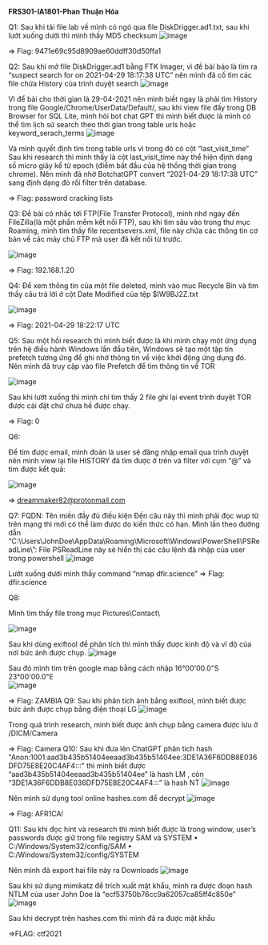 **FRS301-IA1801-Phan Thuận Hóa**


Q1:
	Sau khi tải file lab về mình có ngó qua file DiskDrigger.ad1.txt, sau khi lướt xuống dưới thì mình thấy MD5 checksum
  ![image](https://github.com/user-attachments/assets/8a699523-9a52-4010-9a22-192856c71b43)
 
=>	Flag: 9471e69c95d8909ae60ddff30d50ffa1


Q2:
	Sau khi mở file DiskDrigger.ad1 bằng FTK Imager, vì đề bài bảo là tìm ra “suspect search for on 2021-04-29 18:17:38 UTC” nên mình đã cố tìm các file chứa History của trình duyệt search
 ![image](https://github.com/user-attachments/assets/ccfe8377-9b70-4d64-bdb2-679d628831aa)

Vì để bài cho thời gian là 29-04-2021 nên mình biết ngay là phải tìm History trong file Google/Chrome/UserData/Default/, sau khi view file đấy trong 
DB Browser for SQL Lite, mình hỏi bot chat GPT thì mình biết được là mình có thể tìm lịch sử search theo thời gian trong table urls hoặc keyword_serach_terms
 ![image](https://github.com/user-attachments/assets/f2f0ca01-d351-408f-8998-409160e5ab21)

Và mình quyết định tìm trong table urls vì trong đó có cột “last_visit_time”
Sau khi research thì mình thấy là cột last_visit_time này thể hiện định dạng số micro giây kể từ epoch (điểm bắt đầu của hệ thống thời gian trong chrome). Nên mình đã nhờ BotchatGPT convert “2021-04-29 18:17:38 UTC” sang định dạng đó rồi filter trên database.
 
=>	Flag: password cracking lists


Q3:
	Đề bài có nhắc tới FTP(File Transfer Protocol), mình nhớ ngay đến FileZilla(là một phần mềm kết nối FTP), sau khi tìm sâu vào trong thư mục Roaming, mình tìm thấy file recentsevers.xml, file này chứa các thông tin cơ bản về các máy chủ FTP mà user đã kết nối từ trước. 
 
![image](https://github.com/user-attachments/assets/4ed4fdef-0b06-44c9-8d8b-c7032a2f6e92)

=>	Flag: 192.168.1.20


Q4:
	Để xem thông tin của một file deleted, mình vào mục Recycle Bin và tìm thấy câu trả lời ở cột Date Modified của tệp $IW9BJ2Z.txt

 ![image](https://github.com/user-attachments/assets/e03ccd7c-c3f3-4923-8c91-5f89daf9c350)

=>	Flag: 2021-04-29 18:22:17 UTC


Q5:
	Sau một hồi research thì mình biết được là khi mình chạy một ứng dụng trên hệ điều hành Windows lần đầu tiên, Windows sẽ tạo một tập tin prefetch tương ứng để ghi nhớ thông tin về việc khởi động ứng dụng đó. Nên mình đã truy cập vào file Prefetch để tìm thông tin về TOR
 
![image](https://github.com/user-attachments/assets/5467e945-ee47-4843-b3a6-42c65ae6d94f)

Sau khi lướt xuống thì mình chỉ tìm thấy 2 file ghi lại event trình duyệt TOR được cài đặt chứ chưa hề được chạy.

=>	Flag: 0 

Q6: 

Để tìm được email, mình đoán là user sẽ đăng nhập email qua trình duyệt nên mình view lại file HISTORY đã tìm được ở trên và filter với cụm “@” và tìm được kết quả:

 
![image](https://github.com/user-attachments/assets/b9961a27-8003-41f9-9613-a953b2209b97)


=>	dreammaker82@protonmail.com

Q7: 
FQDN: Tên miền đầy đủ điều kiện
Đến câu này thì mình phải đọc wup từ trên mạng thì mới có thể làm được do kiến thức có hạn. Mình lần theo đường dẫn “C:\Users\JohnDoe\AppData\Roaming\Microsoft\Windows\PowerShell\PSReadLine\”: 	File PSReadLine này sẽ hiển thị các câu lệnh đã nhập của user trong powershell
 ![image](https://github.com/user-attachments/assets/1a4dcaf7-3fa8-4914-aa3b-73d9161f8d11)


Lướt xuống dưới mình thấy command “nmap dfir.science” 
=>	Flag: dfir.science

Q8: 

Mình tìm thấy file trong mục Pictures\Contact\
 
![image](https://github.com/user-attachments/assets/62ef9d4b-ed75-4252-b105-519559e25856)


Sau khi dùng exiftool để phân tích thì mình thấy được kinh độ và vĩ độ của nơi bức ảnh được chụp.
 ![image](https://github.com/user-attachments/assets/968b17ff-f3c9-4d76-bb2d-4ea48207a7ac)


Sau đó mình tìm trên google map bằng cách nhập 16°00'00.0"S 23°00'00.0"E  
![image](https://github.com/user-attachments/assets/d5d344da-fe6d-423f-b2a8-ba4fe91f7092)

=>	Flag: ZAMBIA
Q9:
Sau khi phân tích ảnh bằng exiftool, mình biết được bức ảnh được chụp bằng điện thoại LG
 ![image](https://github.com/user-attachments/assets/29221887-61e8-4817-b416-0a562ca861f1)

Trong quá trình research, mình biết được ảnh chụp bằng camera được lưu ở /DICM/Camera

=>	Flag: Camera
Q10: 
Sau khi đưa lên ChatGPT phân tích hash
"Anon:1001:aad3b435b51404eeaad3b435b51404ee:3DE1A36F6DDB8E036DFD75E8E20C4AF4:::"
 thì mình biết được 
“aad3b435b51404eeaad3b435b51404ee” là hash LM , còn “3DE1A36F6DDB8E036DFD75E8E20C4AF4:::” là hash NT
![image](https://github.com/user-attachments/assets/40170a3c-9b25-450a-b218-9c18e3dad02a)

 
Nên mình sử dụng tool online hashes.com để decrypt 
 ![image](https://github.com/user-attachments/assets/676d4484-7b22-4854-b344-e93a2cd953b7)


=>	Flag: AFR1CA!




Q11: 
Sau khi đọc hint và research thì mình biết được là trong window, user’s passwords được giữ trong file registry SAM và SYSTEM
•	C:/Windows/System32/config/SAM
•	C:/Windows/System32/config/SYSTEM

Nên mình đã export hai file này ra Downloads
 ![image](https://github.com/user-attachments/assets/b5c752a8-616c-4001-969c-b313d7baafec)


Sau khi sử dụng mimikatz để trích xuất mật khẩu, mình ra được đoạn hash NTLM của user John Doe là “ecf53750b76cc9a62057ca85ff4c850e”
 ![image](https://github.com/user-attachments/assets/ca9c13b8-4a05-4b59-a12f-914455c65188)



Sau khi decrypt trên hashes.com thì mình đã ra được mật khẩu
 

=>FLAG: ctf2021


 
 

